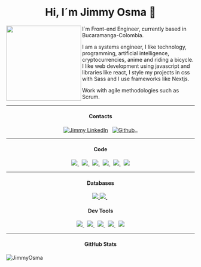 <h1 align="center">Hi, I´m Jimmy Osma 👋</h1>

<div>
    <img src="https://user-images.githubusercontent.com/6772570/162761187-2947ac04-c989-4360-80fa-3ca7dd8fcfea.png"       width="200px" align="left" />
    <p>I´m Front-end Engineer, currently based in Bucaramanga-Colombia.</p>
    <p>
I am a systems engineer, I like technology, programming, artificial intelligence, cryptocurrencies, anime and riding a bicycle. I like web development using javascript and libraries like react, I style my projects in css with Sass and I use frameworks like Nextjs.</p>
  <p>Work with agile methodologies such as Scrum.</p>
  <hr/>
</div>
<h4 align="center">Contacts</h4>
<p align="center">
<a href="https://linkedin.com/in/jimmyosma"><img align="center" src="https://img.shields.io/badge/linkedin-0077B5.svg?&style=for-the-badge&logo=linkedin&logoColor=white" alt="Jimmy LinkedIn" /></a>&nbsp;&nbsp;
<a href="https://github.com/jim109">
  <img align="center" src="https://img.shields.io/badge/github-181717.svg?&style=for-the-badge&logo=github" alt="Github" />  &nbsp;
</a>


<hr/>
</p>


<h4 align="center">Code</h4>
<p align="center">
<a href='https://developer.mozilla.org/en-US/docs/Web/Guide/HTML/HTML5'>
    <img src="https://img.shields.io/badge/html5-e34f26.svg?&style=for-the-badge&logo=html5&logoColor=white" />
</a>
&nbsp;
 <a href='https://developer.mozilla.org/en-US/docs/Web/CSS'>
    <img src="https://img.shields.io/badge/css3-1572B6.svg?&style=for-the-badge&logo=css3&logoColor=white" />
</a>
 &nbsp;
<a href='https://sass-lang.com/'>
    <img src="https://img.shields.io/badge/sass-cc6699.svg?&style=for-the-badge&logo=sass&logoColor=white" />
</a>
 &nbsp;
<a href='https://developer.mozilla.org/en-US/docs/Web/JavaScript/Guide'>
    <img src="https://img.shields.io/badge/javascript-F7DF1E.svg?&style=for-the-badge&logo=javascript&logoColor=black" />
</a>
&nbsp;
 <a href='https://www.react.org/'>
   <img src='https://img.shields.io/badge/react-61DAFB?logoWidth=30&labelColor=black&style=for-the-badge&logo=react' />
 </a>
  &nbsp;
  <a href='https://nextjs.org/'>
    <img src="https://img.shields.io/badge/next.js-000000?style=for-the-badge&logo=nextdotjs&logoColor=white" />
  </a>
</p><hr/>
<h4 align="center">Databases</h4>
<p align="center">
<a href="https://firebase.google.com">
<img src="https://img.shields.io/badge/Firebase-039BE5?style=for-the-badge&logo=Firebase&logoColor=white"/>
</a>
<a href="https://www.mongodb.com/es">
<img src="https://img.shields.io/badge/MongoDB-%234ea94b.svg?style=for-the-badge&logo=mongodb&logoColor=white" />
</a>
&nbsp;
</p>
<h4 align="center">Dev Tools</h4>
<p align="center">
    <a href='https://git-scm.com/'>
    <img src='https://img.shields.io/badge/git-F05032?logo=git&style=for-the-badge&logoColor=white' />
  </a>
  &nbsp;
    <a href='https://github.com/'>
    <img src="https://img.shields.io/badge/Github-181717.svg?&style=for-the-badge&logo=github&logoColor=white" />
  </a>
  &nbsp;
    <a href='https://code.visualstudio.com/'>
    <img src="https://img.shields.io/badge/Visual studio Code-007ACC.svg?&style=for-the-badge&logo=visualstudiocode&logoColor=white" />
  </a>  &nbsp;
    <a href='https://code.visualstudio.com/'>
    <img src="https://img.shields.io/badge/Figma-F24E1E?style=for-the-badge&logo=figma&logoColor=white"/>
  </a>
  &nbsp;
    <a href='https://webpack.js.org/'>
    <img src='https://img.shields.io/badge/webpack-8DD6F9?logo=webpack&style=for-the-badge&logoColor=black' />
  </a>
 
</p><hr/>

<h4 align="center">GitHub Stats</h4>
<a>
<img align="left" src="https://github-readme-stats.vercel.app/api?username=jim109&theme=dark&show_icons=true&line_height=27&" alt="JimmyOsma" />
</a>
